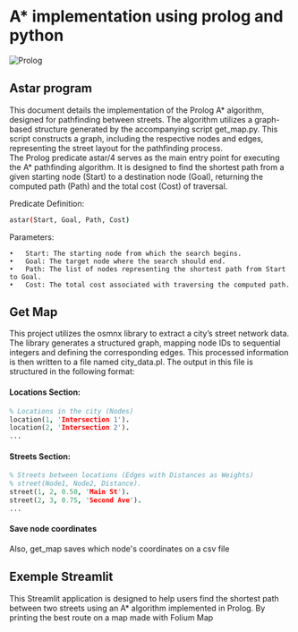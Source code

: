 # A* implementation using prolog and python
![Prolog](https://github.com/user-attachments/assets/4fca32bc-99e8-428c-9a97-c5b9c992d2dc)

## Astar program 
This document details the implementation of the Prolog A* algorithm, designed for pathfinding between streets. The algorithm utilizes a graph-based structure generated by the accompanying script get_map.py. This script constructs a graph, including the respective nodes and edges, representing the street layout for the pathfinding process.\
The Prolog predicate astar/4 serves as the main entry point for executing the A* pathfinding algorithm. It is designed to find the shortest path from a given starting node (Start) to a destination node (Goal), returning the computed path (Path) and the total cost (Cost) of traversal.

Predicate Definition:
``` bash
astar(Start, Goal, Path, Cost)
```
Parameters:

	•	Start: The starting node from which the search begins.
	•	Goal: The target node where the search should end.
	•	Path: The list of nodes representing the shortest path from Start to Goal.
	•	Cost: The total cost associated with traversing the computed path.


## Get Map 
This project utilizes the osmnx library to extract a city’s street network data. The library generates a structured graph, mapping node IDs to sequential integers and defining the corresponding edges. This processed information is then written to a file named city_data.pl. The output in this file is structured in the following format:

#### Locations Section:
```prolog
% Locations in the city (Nodes)
location(1, 'Intersection 1').
location(2, 'Intersection 2').
...
```
#### Streets Section:
```prolog
% Streets between locations (Edges with Distances as Weights)
% street(Node1, Node2, Distance).
street(1, 2, 0.50, 'Main St').
street(2, 3, 0.75, 'Second Ave').
...
```

#### Save node coordinates
Also, get_map saves which node's coordinates on a csv file 

## Exemple Streamlit
This Streamlit application is designed to help users find the shortest path between two streets using an A* algorithm implemented in Prolog. By printing the best route on a map made with Folium Map
